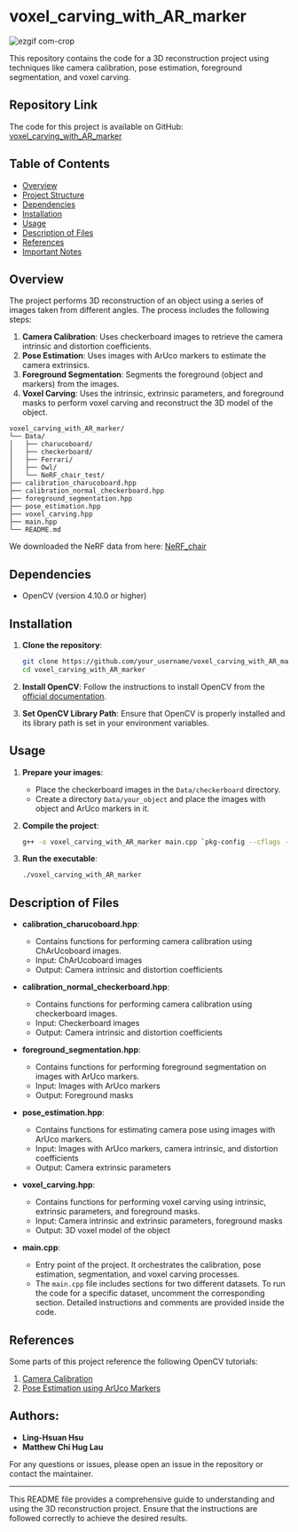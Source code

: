 # voxel_carving_with_AR_marker
![ezgif com-crop](https://github.com/user-attachments/assets/50a687f6-18b2-4b01-b19e-2d7957a73438)

This repository contains the code for a 3D reconstruction project using techniques like camera calibration, pose estimation, foreground segmentation, and voxel carving.
## Repository Link

The code for this project is available on GitHub: [voxel_carving_with_AR_marker](https://github.com/lch0620/voxel_carving_with_AR_marker)

## Table of Contents

- [Overview](#overview)
- [Project Structure](#project-structure)
- [Dependencies](#dependencies)
- [Installation](#installation)
- [Usage](#usage)
- [Description of Files](#description-of-files)
- [References](#references)
- [Important Notes](#important-notes)

## Overview

The project performs 3D reconstruction of an object using a series of images taken from different angles. The process includes the following steps:
1. **Camera Calibration**: Uses checkerboard images to retrieve the camera intrinsic and distortion coefficients.
2. **Pose Estimation**: Uses images with ArUco markers to estimate the camera extrinsics.
3. **Foreground Segmentation**: Segments the foreground (object and markers) from the images.
4. **Voxel Carving**: Uses the intrinsic, extrinsic parameters, and foreground masks to perform voxel carving and reconstruct the 3D model of the object.

``` 
voxel_carving_with_AR_marker/
└── Data/
│   ├── charucoboard/
│   ├── checkerboard/
│   ├── Ferrari/
│   ├── Owl/
│   └── NeRF_chair_test/
├── calibration_charucoboard.hpp
├── calibration_normal_checkerboard.hpp
├── foreground_segmentation.hpp
├── pose_estimation.hpp
├── voxel_carving.hpp
├── main.hpp
└── README.md  
```
We downloaded the NeRF data from here: [NeRF_chair](https://drive.google.com/drive/folders/15dS1fw45jvXOiDBqSWCC49w2x5OSyVTi)

## Dependencies

- OpenCV (version 4.10.0 or higher)

## Installation

1. **Clone the repository**:
    ```bash
    git clone https://github.com/your_username/voxel_carving_with_AR_marker.git
    cd voxel_carving_with_AR_marker
    ```

2. **Install OpenCV**:
    Follow the instructions to install OpenCV from the [official documentation](https://docs.opencv.org/master/df/d65/tutorial_table_of_content_introduction.html).

3. **Set OpenCV Library Path**:
    Ensure that OpenCV is properly installed and its library path is set in your environment variables.

## Usage

1. **Prepare your images**:
    - Place the checkerboard images in the `Data/checkerboard` directory.
    - Create a directory `Data/your_object` and place the images with object and ArUco markers in it.

2. **Compile the project**:
    ```bash
    g++ -o voxel_carving_with_AR_marker main.cpp `pkg-config --cflags --libs opencv4`
    ```

3. **Run the executable**:
    ```bash
    ./voxel_carving_with_AR_marker
    ```

## Description of Files

- **calibration_charucoboard.hpp**:
    - Contains functions for performing camera calibration using ChArUcoboard images.
    - Input: ChArUcoboard images
    - Output: Camera intrinsic and distortion coefficients
    
- **calibration_normal_checkerboard.hpp**:
    - Contains functions for performing camera calibration using checkerboard images.
    - Input: Checkerboard images
    - Output: Camera intrinsic and distortion coefficients

- **foreground_segmentation.hpp**:
    - Contains functions for performing foreground segmentation on images with ArUco markers.
    - Input: Images with ArUco markers
    - Output: Foreground masks

- **pose_estimation.hpp**:
    - Contains functions for estimating camera pose using images with ArUco markers.
    - Input: Images with ArUco markers, camera intrinsic, and distortion coefficients
    - Output: Camera extrinsic parameters

- **voxel_carving.hpp**:
    - Contains functions for performing voxel carving using intrinsic, extrinsic parameters, and foreground masks.
    - Input: Camera intrinsic and extrinsic parameters, foreground masks
    - Output: 3D voxel model of the object

- **main.cpp**:
    - Entry point of the project. It orchestrates the calibration, pose estimation, segmentation, and voxel carving processes.
    - The `main.cpp` file includes sections for two different datasets. To run the code for a specific dataset, uncomment the corresponding section. Detailed instructions and comments are provided inside the code.

## References
Some parts of this project reference the following OpenCV tutorials:

1. [Camera Calibration](https://docs.opencv.org/4.x/da/d13/tutorial_aruco_calibration.html)
2. [Pose Estimation using ArUco Markers](https://docs.opencv.org/4.x/db/da9/tutorial_aruco_board_detection.html)

## Authors:
- **Ling-Hsuan Hsu**
- **Matthew Chi Hug Lau**

For any questions or issues, please open an issue in the repository or contact the maintainer.

---

This README file provides a comprehensive guide to understanding and using the 3D reconstruction project. Ensure that the instructions are followed correctly to achieve the desired results.

